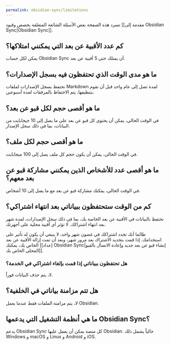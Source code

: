 ```yaml
---
permalink: obsidian-sync/limitations
---
```


تسرد هذه الصفحة بعض الأسئلة الشائعة المتعلقة بحصص وقيود [[مقدمة إلى Obsidian Sync|Obsidian Sync]].

## كم عدد الأقبية عن بعد التي يمكنني امتلاكها؟

يمكن لكل حساب Obsidian Sync أن يمتلك حتى 5 أقبية عن بعد.

## ما هو مدى الوقت الذي تحتفظون فيه بسجل الإصدارات؟

نحتفظ بسجل الإصدارات لملفات Markdown لمدة تصل إلى عام واحد قبل أن نقوم بتنظيفها. يتم الاحتفاظ بالمرفقات لمدة أسبوعين.

## ما هو أقصى حجم لكل قبو عن بعد؟

في الوقت الحالي، يمكن أن يحتوي كل قبو عن بعد على ما يصل إلى 10 جيجابايت من البيانات، بما في ذلك سجل الإصدار.

## ما هو أقصى حجم لكل ملف؟

في الوقت الحالي، يمكن أن يكون حجم كل ملف يصل إلى 100 ميجابايت.

## ما هو أقصى عدد للأشخاص الذين يمكنني مشاركة قبو عن بعد معهم؟

في الوقت الحالي، يمكنك مشاركة قبو عن بعد مع ما يصل إلى 10 أشخاص.

## كم من الوقت ستحتفظون ببياناتي بعد انتهاء اشتراكي؟

نحتفظ بالبيانات في الأقبية عن بعد الخاصة بك، بما في ذلك سجل الإصدارات، لمدة شهر بعد انتهاء اشتراكك. لا تؤثر أي أقبية محلية على أجهزتك.

طالما أنك تجدد اشتراكك في غضون شهر واحد، لا ينبغي أن يكون له تأثير على استخدامك. إذا قمت بتجديد الاشتراك بعد مرور شهر، وبعد أن تمت إزالة الأقبية عن بعد الخاص بك، يمكنك [[إعداد Obsidian Sync|إنشاء قبو عن بعد جديد وإعادة الاتصال بالقبو المحلي الخاص بك]].

### هل تحتفظون ببياناتي إذا قمت بإلغاء اشتراكي في الخدمة؟

لا، يتم حذف البيانات فوراً.

## هل تتم مزامنة بياناتي في الخلفية؟

لا، يتم مزامنة الملفات فقط عندما يعمل Obsidian.

## ما هي أنظمة التشغيل التي يدعمها Obsidian Sync؟

يدعم Obsidian Sync كل منصة يمكن أن يعمل عليها Obsidian. حالياً يشمل ذلك Windows و macOS و Linux و Android و iOS.

